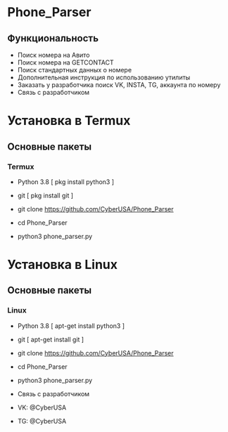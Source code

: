 # Phone_Parser
## Функциональность 
- Поиск номера на Авито
- Поиск номера на GETCONTACT
- Поиск стандартных данных о номере
- Дополнительная инструкция по использованию утилиты 
- Заказать у разработчика поиск VK, INSTA, TG, аккаунта по номеру
- Связь с разработчиком


# Установка в Termux
## Основные пакеты 
### Termux
- Python 3.8 [ pkg install python3 ]
- git [ pkg install git ]

- git clone https://github.com/CyberUSA/Phone_Parser
- cd Phone_Parser
- python3 phone_parser.py


# Установка в Linux
## Основные пакеты 
### Linux
- Python 3.8 [ apt-get install python3 ]
- git [ apt-get install git ]

- git clone https://github.com/CyberUSA/Phone_Parser
- cd Phone_Parser
- python3 phone_parser.py



- Связь с разработчиком 
- VK: @CyberUSA
- TG: @CyberUSA
